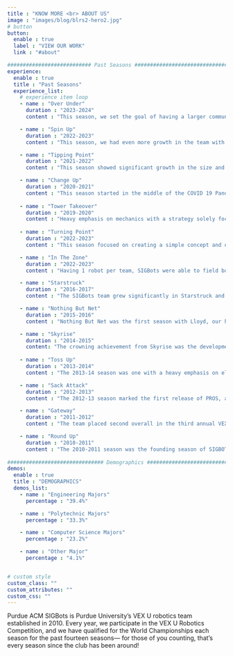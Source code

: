 ```yaml
---
title : "KNOW MORE <br> ABOUT US"
image : "images/blog/blrs2-hero2.jpg"
# button
button:
  enable : true
  label : "VIEW OUR WORK"
  link : "#about"

########################### Past Seasons ##############################
experience:
  enable : true
  title : "Past Seasons"
  experience_list:
    # experience item loop
    - name : "Over Under"
      duration : "2023-2024"
      content : "This season, we set the goal of having a larger community impact. We started by expanding our service with the TechPoint Foundation For Youth and their coding help hotline for k-12 students. We also hosted 2 VRC competitions bringing a combined 900 students onto Purdue’s campus as well as our VexU competition being again the world’s largest with 30 teams from across North America. On the competition side, we moved back to 2 teams due to funding limitations but each team was stronger than in years past. We focused on uniform design elements & processes across the two teams as well as on our engineering design process. This culminated in our attendance at the World Championship where BLRS2 took home the Design Award, 10th in skills, and became the WORLD CHAMPIONS."

    - name : "Spin Up"
      duration : "2022-2023"
      content : "This season, we had even more growth in the team with the ability to field our third team BLRS3 for the first time ever. After the recovery from the pandemic, SIGBots focused on growing stronger with several early season competitions, a focus on custom fabrication and more advanced techniques. The club also took steps towards advanced software projects including aiming systems using Oak1 cameras. This was also the first season that the club hosted a VRC competition with lots of investment towards club longevity. After the support of a grant from NHRL, SIGBots went on to send all 3 teams to worlds, with BLRS being division finalists, BLRS2 taking home the Think award, and all 3 teams being ranked in the top 10 of skills challenge entries and top 10 in their division rankings."

    - name : "Tipping Point"
      duration : "2021-2022"
      content : "This season showed significant growth in the size and capabilities of the Purdue ACM SIGBots.  As a result of our largest recruit class to date, Purdue SIGBots expanded to two competition teams, BLRS and BLRS2. With the winding down of the COVID-19 pandemic, Purdue University eased its restrictions on the number of individuals in lab spaces and masking. Subteam meetings returned to being in-person for the first time since 2020, giving new and existing team members alike the chance to meet and work in person. With new opportunities came new challenges, as funding became more difficult with the return to campus. However, SIGBots obtained a generous grant from Purdue University to attend the 2022 VEX U World Championship in Dallas, Texas, where BLRS placed second overall, and BLRS2 brought home the World Skills Champion trophy with a high score of 699 points."

    - name : "Change Up"
      duration : "2020-2021"
      content : "This season started in the middle of the COVID 19 Pandemic and placed many restrictions on our ability to work on robots. Luckily, we were able to remain on campus but with a 5 person limit to the lab and no funding from the computer science department. Among other challenges, we have had to move our workflow to be almost entirely online but nonetheless we're continuing to grow our program by increasing the scale of our robots with advanced programming techniques like odometry and advanced manufacturing techniques like machining metal."
    
    - name : "Tower Takeover"
      duration : "2019-2020"
      content : "Heavy emphasis on mechanics with a strategy solely focused on having the game won by the end of the autonomous period. We won every qualifier we went to and qualified 10 times for the World Championships. Due to the outbreak of COVID 19, a virutal worlds was held where we were named the 2020 Virtual Worlds Champions."
      
    - name : "Turning Point"
      duration : "2022-2023"
      content : "This season focused on creating a simple concept and optimizing it to its full potential. Our team took a non-meta approach to the season leaving the bulk of our scoring ability in one of our robots. This paid off as we won every qualifier we attended, qualifying for the World Championships 8 times. At the World Championships BLRS worked its way up to being the undefeated 1 seed in the Design division, later to be knocked out in the quarterfinals."

    - name : "In The Zone"
      duration : "2022-2023"
      content : "Having 1 robot per team, SIGBots were able to field both BLRS and BLRS1 this season. The approach of having a veteran team and a new member team did not prove to be beneficial to BLRS1. Using a subpar, off-meta design BLRS was able to qualify for worlds and ended up externally stacking their way to the #13 seed at worlds. This marked the first time BLRS has made eliminations at the World Championship"

    - name : "Starstruck"
      duration : "2016-2017"
      content : "The SIGBots team grew significantly in Starstruck and a second team, BLRZ, was created. The highlight of the season was the BLRS vs. BLRZ finals match at the Purdue Qualifier. BLRZ qualified to worlds after winning the tournament but unfortunately BLRS was 6th in global skills, the highest rank to not get a worlds invite."

    - name : "Nothing But Net"
      duration : "2015-2016"
      content : "Nothing But Net was the first season with Lloyd, our hardworking 3D printer. This opened up a new set of possibilities for mechanical designs and made the custom gearboxes and flywheels on the robots possible."

    - name : "Skyrise"
      duration : "2014-2015"
      content: "The crowning achievement from Skyrise was the development of Four Is, a custom sensor designed to communicate between the two robots through infrared light. Four Is allowed the two robots to talk and coordinate during the autonomous period."
      
    - name : "Toss Up"
      duration : "2013-2014"
      content : "The 2013-14 season was one with a heavy emphasis on electronics and software development. The Watchdog Sensor received a form factor upgrade and the R.A.D.I.U.S. Array was created. These developments earned the team another Innovate Award at the VEX U World Championships."

    - name : "Sack Attack"
      duration : "2012-2013"
      content : "The 2012-13 season marked the first release of PROS, along with a “hunting” algorithm and visualization tool for autonomous programming. These innovations earned the team the prestigious Innovation Award and a second place finish in the programming skills section of the VEX College Challenge World Championships."

    - name : "Gateway"
      duration : "2011-2012"
      content : "The team placed second overall in the third annual VEX Robotics All-Star Challenge, earning the Tournament Finalist and Judges’ Award trophies."

    - name : "Round Up"
      duration : "2010-2011"
      content : "The 2010-2011 season was the founding season of SIGBOTS and first time Purdue competed at the World Championships. This season was a large learning experience for the entire team adjusting to the college rules and fielding two robots. In the classic move all new teams make, a decision was made to rebuild a robot before the World Championship.  This resulted in its autonomous code being developed and tested in the van on the drive from Purdue to the ESPN Wide World of Sports Complex for the 2011 World Championships."
      
############################### Demographics #################################
demos:
  enable : true
  title : "DEMOGRAPHICS"
  demos_list:
    - name : "Engineering Majors"
      percentage : "39.4%"

    - name : "Polytechnic Majors"
      percentage : "33.3%"

    - name : "Computer Science Majors"
      percentage : "23.2%"

    - name : "Other Major"
      percentage : "4.1%"


# custom style
custom_class: "" 
custom_attributes: "" 
custom_css: ""
---
```


Purdue ACM SIGBots is Purdue University’s VEX U robotics team established in 2010. Every year, we participate in the VEX U Robotics Competition, and we have qualified for the World Championships each season for the past fourteen seasons— for those of you counting, that’s every season since the club has been around!
